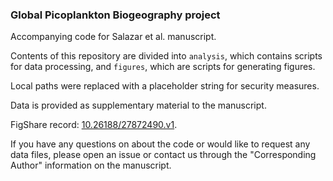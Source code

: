 ### Global Picoplankton Biogeography project

Accompanying code for Salazar et al. manuscript.

Contents of this repository are divided into `analysis`, which contains scripts for data processing, and `figures`, which are scripts for generating figures.

Local paths were replaced with a placeholder string for security measures.

Data is provided as supplementary material to the manuscript.

FigShare record: [10.26188/27872490.v1](https://doi.org/10.26188/27872490.v1).

If you have any questions on about the code or would like to request any data files, please open an issue or contact us through the "Corresponding Author" information on the manuscript.

